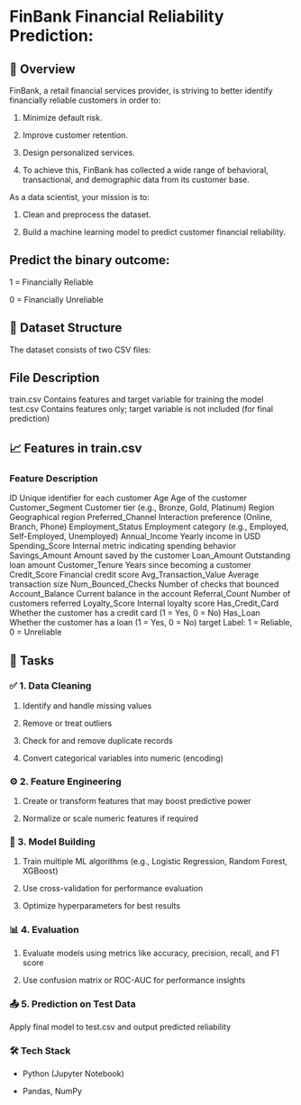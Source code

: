 # FinBank Financial Reliability Prediction: 
## 📝 Overview
FinBank, a retail financial services provider, is striving to better identify financially reliable customers in order to:

1. Minimize default risk.

2. Improve customer retention.

3. Design personalized services.

4. To achieve this, FinBank has collected a wide range of behavioral, transactional, and demographic data from its customer base.

As a data scientist, your mission is to:

1. Clean and preprocess the dataset.

2. Build a machine learning model to predict customer financial reliability.

## Predict the binary outcome:

1 = Financially Reliable

0 = Financially Unreliable

## 📂 Dataset Structure
The dataset consists of two CSV files:

## File	Description
train.csv	Contains features and target variable for training the model
test.csv	Contains features only; target variable is not included (for final prediction)

## 📈 Features in train.csv
### Feature	Description
ID	Unique identifier for each customer
Age	Age of the customer
Customer_Segment	Customer tier (e.g., Bronze, Gold, Platinum)
Region	Geographical region
Preferred_Channel	Interaction preference (Online, Branch, Phone)
Employment_Status	Employment category (e.g., Employed, Self-Employed, Unemployed)
Annual_Income	Yearly income in USD
Spending_Score	Internal metric indicating spending behavior
Savings_Amount	Amount saved by the customer
Loan_Amount	Outstanding loan amount
Customer_Tenure	Years since becoming a customer
Credit_Score	Financial credit score
Avg_Transaction_Value	Average transaction size
Num_Bounced_Checks	Number of checks that bounced
Account_Balance	Current balance in the account
Referral_Count	Number of customers referred
Loyalty_Score	Internal loyalty score
Has_Credit_Card	Whether the customer has a credit card (1 = Yes, 0 = No)
Has_Loan	Whether the customer has a loan (1 = Yes, 0 = No)
target	Label: 1 = Reliable, 0 = Unreliable

## 🧪 Tasks
### ✅ 1. Data Cleaning
1. Identify and handle missing values

2.  Remove or treat outliers

3. Check for and remove duplicate records

4. Convert categorical variables into numeric (encoding)

### ⚙️ 2. Feature Engineering
1. Create or transform features that may boost predictive power

2. Normalize or scale numeric features if required

### 🤖 3. Model Building
1. Train multiple ML algorithms (e.g., Logistic Regression, Random Forest, XGBoost)

2. Use cross-validation for performance evaluation

3. Optimize hyperparameters for best results

### 📊 4. Evaluation
1. Evaluate models using metrics like accuracy, precision, recall, and F1 score

2. Use confusion matrix or ROC-AUC for performance insights

### 📤 5. Prediction on Test Data
Apply final model to test.csv and output predicted reliability

### 🛠️ Tech Stack
- Python (Jupyter Notebook)

- Pandas, NumPy
